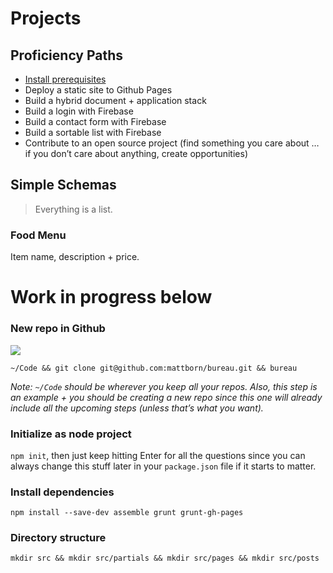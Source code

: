 # Projects

## Proficiency Paths

- [Install prerequisites](prerequisites.md)
- Deploy a static site to Github Pages
- Build a hybrid document + application stack
- Build a login with Firebase
- Build a contact form with Firebase
- Build a sortable list with Firebase
- Contribute to an open source project (find something you care about … if you don’t care about anything, create opportunities)

## Simple Schemas

> Everything is a list.

### Food Menu
Item name, description + price.


# Work in progress below

### New repo in Github

![](https://dl.dropboxusercontent.com/s/zw0us7hkw7ipr3s/github-new-repo.png)

```
~/Code && git clone git@github.com:mattborn/bureau.git && bureau
```
*Note: `~/Code` should be wherever you keep all your repos. Also, this step is an example + you should be creating a new repo since this one will already include all the upcoming steps (unless that’s what you want).*

### Initialize as node project

`npm init`, then just keep hitting Enter for all the questions since you can always change this stuff later in your `package.json` file if it starts to matter.

### Install dependencies

```
npm install --save-dev assemble grunt grunt-gh-pages
```

### Directory structure

`mkdir src && mkdir src/partials && mkdir src/pages && mkdir src/posts`
